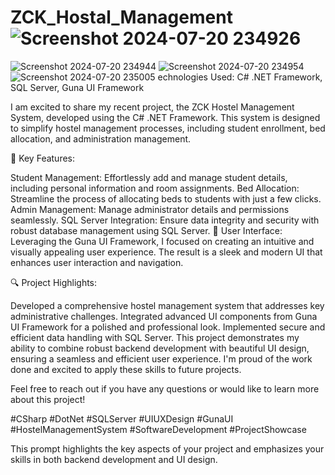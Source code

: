 # ZCK_Hostal_Management![Screenshot 2024-07-20 234926](https://github.com/user-attachments/assets/35c88c57-52e3-42dc-9aab-cccf062a5422)
![Screenshot 2024-07-20 234944](https://github.com/user-attachments/assets/8a9544de-f595-4a56-b685-78b87dd96027)
![Screenshot 2024-07-20 234954](https://github.com/user-attachments/assets/15813656-d6b2-4ab4-8d01-78212a898f95)
![Screenshot 2024-07-20 235005](https://github.com/user-attachments/assets/1fc7345e-fc87-48ce-8a2e-aa8d4cf39e26)
echnologies Used: C# .NET Framework, SQL Server, Guna UI Framework

I am excited to share my recent project, the ZCK Hostel Management System, developed using the C# .NET Framework. This system is designed to simplify hostel management processes, including student enrollment, bed allocation, and administration management.

🌟 Key Features:

Student Management: Effortlessly add and manage student details, including personal information and room assignments.
Bed Allocation: Streamline the process of allocating beds to students with just a few clicks.
Admin Management: Manage administrator details and permissions seamlessly.
SQL Server Integration: Ensure data integrity and security with robust database management using SQL Server.
🎨 User Interface: Leveraging the Guna UI Framework, I focused on creating an intuitive and visually appealing user experience. The result is a sleek and modern UI that enhances user interaction and navigation.

🔍 Project Highlights:

Developed a comprehensive hostel management system that addresses key administrative challenges.
Integrated advanced UI components from Guna UI Framework for a polished and professional look.
Implemented secure and efficient data handling with SQL Server.
This project demonstrates my ability to combine robust backend development with beautiful UI design, ensuring a seamless and efficient user experience. I'm proud of the work done and excited to apply these skills to future projects.

Feel free to reach out if you have any questions or would like to learn more about this project!

#CSharp #DotNet #SQLServer #UIUXDesign #GunaUI #HostelManagementSystem #SoftwareDevelopment #ProjectShowcase

This prompt highlights the key aspects of your project and emphasizes your skills in both backend development and UI design.






